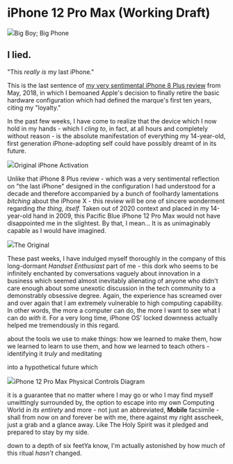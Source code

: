# iPhone 12 Pro Max (Working Draft)
![](iPhone%2012%20Pro%20Max%20(Working%20Draft)/KtqMF5Ky.jpg)Big Boy; Big Phone

## I lied.
"This *really is* my last iPhone."

This is the last sentence of [my very sentimental iPhone 8 Plus review](https://bilge.world/iphone-8-plus-review) from May, 2018, in which I bemoaned Apple's decision to finally retire the basic hardware configuration which had defined the marque's first ten years, citing my "loyalty."

In the past few weeks, I have come to realize that the device which I now hold in my hands - which I *cling to*, in fact, at all hours and completely without reason - is the absolute manifestation of everything my 14-year-old, first generation iPhone-adopting self could have possibly dreamt of in its future.

![](iPhone%2012%20Pro%20Max%20(Working%20Draft)/nqhmSK4U.png)Original iPhone Activation

Unlike that iPhone 8 Plus review - which was a very sentimental reflection on "the last iPhone" designed in the configuration I had understood for a decade and therefore accompanied by a bunch of foolhardy lamentations *bitching* about the iPhone X - this review will be one of sincere wonderment regarding *the thing, itself.* Taken out of 2020 context and placed in my 14-year-old hand in 2009, this Pacific Blue iPhone 12 Pro Max would not have disappointed me in the slightest. By that, I mean... It is as unimaginably capable as I would have imagined.

![](iPhone%2012%20Pro%20Max%20(Working%20Draft)/Ep06W6A9.jpg)The Original

These past weeks, I have indulged myself thoroughly in the company of this long-dormant *Handset Enthusiast* part of me - this dork who seems to be infinitely enchanted by conversations vaguely about innovation in a business which seemed almost inevitably alienating of anyone who didn't care enough about some unexotic discussion in the tech community to a demonstrably obsessive degree. Again, the experience has screamed over and over again that I am extremely vulnerable to high computing capability. In other words, the more a computer can do, the more I want to see what I can do *with* it. For a very long time, iPhone OS' locked downness actually helped me tremendously in this regard.

about the tools we use to make things: how we learned to make them, how we learned to learn to use them, and how we learned to teach others - identifying it *truly* and meditating

into a hypothetical future which

![](iPhone%2012%20Pro%20Max%20(Working%20Draft)/aln4F1N2.png)iPhone 12 Pro Max Physical Controls Diagram

it is a guarantee that no matter where I may go or who I may find myself unwittingly surrounded by, the option to escape into my own Computing World *in its entirety* and more - not just an abbreviated, **Mobile** facsimile - shall from now on and forever be with me, there against my right asscheek, just a grab and a glance away. Like The Holy Spirit was it pledged and prepared to stay by my side.

down to a depth of six feetYa know, I'm actually astonished by how much of this ritual *hasn't* changed.
